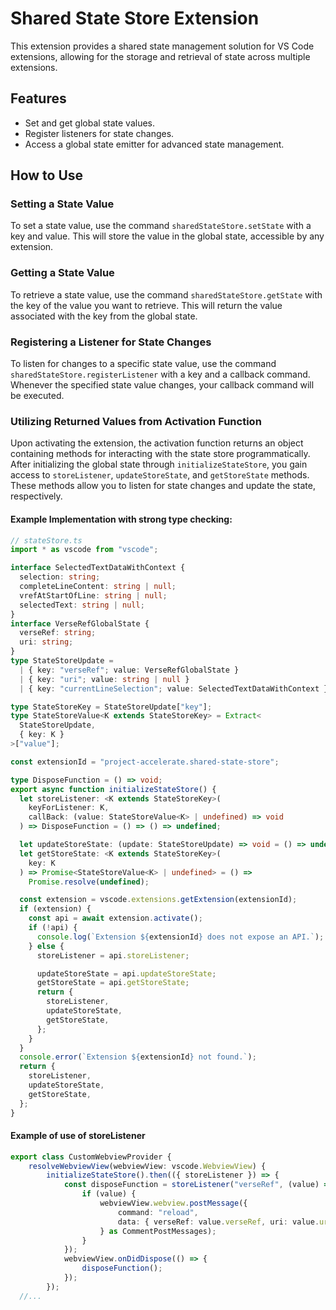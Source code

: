 # Shared State Store Extension

This extension provides a shared state management solution for VS Code extensions, allowing for the storage and retrieval of state across multiple extensions.

## Features

- Set and get global state values.
- Register listeners for state changes.
- Access a global state emitter for advanced state management.

## How to Use

### Setting a State Value

To set a state value, use the command `sharedStateStore.setState` with a key and value. This will store the value in the global state, accessible by any extension.

### Getting a State Value

To retrieve a state value, use the command `sharedStateStore.getState` with the key of the value you want to retrieve. This will return the value associated with the key from the global state.

### Registering a Listener for State Changes

To listen for changes to a specific state value, use the command `sharedStateStore.registerListener` with a key and a callback command. Whenever the specified state value changes, your callback command will be executed.

### Utilizing Returned Values from Activation Function

Upon activating the extension, the activation function returns an object containing methods for interacting with the state store programmatically. After initializing the global state through `initializeStateStore`, you gain access to `storeListener`, `updateStoreState`, and `getStoreState` methods. These methods allow you to listen for state changes and update the state, respectively.

#### Example Implementation with strong type checking:

```typescript
// stateStore.ts
import * as vscode from "vscode";

interface SelectedTextDataWithContext {
  selection: string;
  completeLineContent: string | null;
  vrefAtStartOfLine: string | null;
  selectedText: string | null;
}
interface VerseRefGlobalState {
  verseRef: string;
  uri: string;
}
type StateStoreUpdate =
  | { key: "verseRef"; value: VerseRefGlobalState }
  | { key: "uri"; value: string | null }
  | { key: "currentLineSelection"; value: SelectedTextDataWithContext };

type StateStoreKey = StateStoreUpdate["key"];
type StateStoreValue<K extends StateStoreKey> = Extract<
  StateStoreUpdate,
  { key: K }
>["value"];

const extensionId = "project-accelerate.shared-state-store";

type DisposeFunction = () => void;
export async function initializeStateStore() {
  let storeListener: <K extends StateStoreKey>(
    keyForListener: K,
    callBack: (value: StateStoreValue<K> | undefined) => void
  ) => DisposeFunction = () => () => undefined;

  let updateStoreState: (update: StateStoreUpdate) => void = () => undefined;
  let getStoreState: <K extends StateStoreKey>(
    key: K
  ) => Promise<StateStoreValue<K> | undefined> = () =>
    Promise.resolve(undefined);

  const extension = vscode.extensions.getExtension(extensionId);
  if (extension) {
    const api = await extension.activate();
    if (!api) {
      console.log(`Extension ${extensionId} does not expose an API.`);
    } else {
      storeListener = api.storeListener;

      updateStoreState = api.updateStoreState;
      getStoreState = api.getStoreState;
      return {
        storeListener,
        updateStoreState,
        getStoreState,
      };
    }
  }
  console.error(`Extension ${extensionId} not found.`);
  return {
    storeListener,
    updateStoreState,
    getStoreState,
  };
}
```

#### Example of use of storeListener

```typescript
export class CustomWebviewProvider {
    resolveWebviewView(webviewView: vscode.WebviewView) {
        initializeStateStore().then(({ storeListener }) => {
            const disposeFunction = storeListener("verseRef", (value) => {
                if (value) {
                    webviewView.webview.postMessage({
                        command: "reload",
                        data: { verseRef: value.verseRef, uri: value.uri },
                    } as CommentPostMessages);
                }
            });
            webviewView.onDidDispose(() => {
                disposeFunction();
            });
        });
  //...
```
